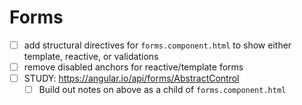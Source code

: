 # Forms

- [ ] add structural directives for `forms.component.html` to show either template, reactive, or validations
- [ ] remove disabled anchors for reactive/template forms
- [ ] STUDY: https://angular.io/api/forms/AbstractControl
    - [ ] Build out notes on above as a child of `forms.component.html`